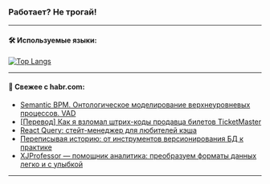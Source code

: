 ### Работает? Не трогай!

---
<!--
#### 🛠️ Technical stack:

![Java](https://img.shields.io/badge/Java-informational?logo=Oracle&style=flat&logoColor=white&color=FF4500)
![Kotlin](https://img.shields.io/badge/Kotlin-informational?logo=Kotlin&style=flat&logoColor=white&color=774D97)
![TS](https://img.shields.io/badge/TypeScript-informational?logo=typeScript&style=flat&logoColor=black&color=017acc)
![Python](https://img.shields.io/badge/Python-informational?logo=Python&style=flat&logoColor=black&color=ffdd54) <br>
![Spring](https://img.shields.io/badge/Spring-informational?logo=Spring&style=flat&logoColor=white&color=6DB33F) 
![SpringBoot](https://img.shields.io/badge/SpringBoot-informational?logo=SpringBoot&style=flat&logoColor=white&color=6DB33F)
![Nest](https://img.shields.io/badge/NestJS-informational?logo=NestJS&style=flat&logoColor=white&color=E0234E) 
![NodeJS](https://img.shields.io/badge/NodeJS-informational?logo=node.js&style=flat&logoColor=white&color=70A760)<br>
![PostgreSQL](https://img.shields.io/badge/PostgreSQL-informational?logo=PostgreSQL&style=flat&logoColor=white&color=DAA520)
![MongoDB](https://img.shields.io/badge/MongoDB-informational?logo=MongoDB&style=flat&logoColor=white&color=870000)
![Apache](https://img.shields.io/badge/Apache-informational?logo=apache&style=flat&logoColor=white&color=f74e28)

___ 
-->

#### 🛠️ Используемые языки:

[![Top Langs](https://github-readme-stats-u2qms2cxw-advtsettinggmailcoms-projects.vercel.app/api/top-langs/?username=zloylis&langs_count=10&hide_title=true&title_color=e6edf3&size_weight=0.5&count_weight=0.5&layout=compact&hide_progress=true&hide_border=true&theme=dracula)](https://github.com/zloylis)

<!---


####  :octocat:&nbsp;&nbsp; Статистика:

![GitHub stats](https://github-readme-stats-u2qms2cxw-advtsettinggmailcoms-projects.vercel.app/api?username=zloylis&show_icons=true&hide_border=true&theme=dracula&title_color=e6edf3&include_all_commits=true&count_private=true&hide_rank=false&hide_title=true&rank_icon=github)
-->
---

#### 💬 Свежее с habr.com:

<!-- BLOG-POST-LIST:START -->
- [Semantic BPM. Онтологическое моделирование верхнеуровневых процессов. VAD](https://habr.com/ru/articles/828266/?utm_source=habrahabr&utm_medium=rss&utm_campaign=828266)
- [[Перевод] Как я взломал штрих-коды продавца билетов TicketMaster](https://habr.com/ru/articles/828124/?utm_source=habrahabr&utm_medium=rss&utm_campaign=828124)
- [React Query: стейт-менеджер для любителей кэша](https://habr.com/ru/companies/ru_mts/articles/828240/?utm_source=habrahabr&utm_medium=rss&utm_campaign=828240)
- [Переписывая историю: от инструментов версионирования БД к практике](https://habr.com/ru/companies/spring_aio/articles/827976/?utm_source=habrahabr&utm_medium=rss&utm_campaign=827976)
- [XJProfessor — помощник аналитика: преобразуем форматы данных легко и с улыбкой](https://habr.com/ru/companies/T1Holding/articles/824434/?utm_source=habrahabr&utm_medium=rss&utm_campaign=824434)
<!-- BLOG-POST-LIST:END -->

---

